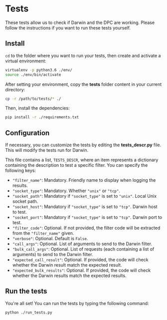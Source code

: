 # Tests

These tests allow us to check if Darwin and the DPC are working. Please follow the instructions if you want to run these tests yourself.

## Install

`cd` to the folder where you want to run your tests, then create and activate a virtual environment:

```bash
virtualenv -p python3.6 ./env/
source ./env/bin/activate
```
After setting your environment, copy the **tests** folder content in your current directory:

```bash
cp -r /path/to/tests/* ./
```

Then, install the dependencies:

```bash
pip install -r ./requirements.txt
```

## Configuration

If necessary, you can customize the tests by editing the **tests_descr.py** file. This will modify the tests run for Darwin.

This file contains a list, `TESTS_DESCR`, where an item represents a dictionary containing the description to test a specific filter. You can specify the following keys:
 - `"filter_name"`: Mandatory. Friendly name to display when logging the results.
 - `"socket_type"`: Mandatory. Whether `"unix"` or `"tcp"`.
 - `"socket_path"`: Mandatory if `"socket_type"` is set to `"unix"`. Local Unix socket path.
 - `"socket_host"`: Mandatory if `"socket_type"` is set to `"tcp"`. Darwin host to test.
 - `"socket_port"`: Mandatory if `"socket_type"` is set to `"tcp"`. Darwin port to test.
 - `"filter_code"`: Optional. If not provided, the filter code will be extracted from the `"filter_name"` given.
 - `"verbose"`: Optional. Default is `False`.
 - `"call_args"`: Optional. List of arguments to send to the Darwin filter.
 - `"bulk_call_args"`: Optional. List of requests (each containing a list of arguments) to send to the Darwin filter.
 - `"expected_call_result"`: Optional. If provided, the code will check whether the Darwin result match the expected result.
 - `"expected_bulk_results"`: Optional. If provided, the code will check whether the Darwin results match the expected results.

## Run the tests

You're all set! You can run the tests by typing the following command:

```bash
python ./run_tests.py
```
